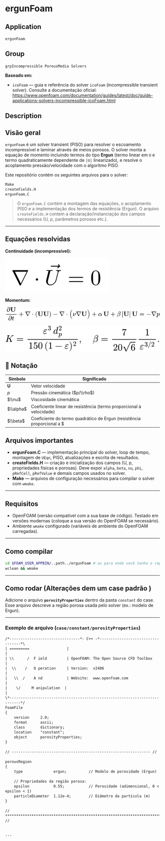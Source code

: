 # ergunFoam

## Application
`ergunFoam`

## Group
`grpIncompressible PorousMedia Solvers`

**Baseado em:**
- `icoFoam` — guia e referência do solver `icoFoam` (incompressible transient solver). Consulte a documentação oficial: https://www.openfoam.com/documentation/guides/latest/doc/guide-applications-solvers-incompressible-icoFoam.html

## Description

## Visão geral

`ergunFoam` é um solver transient (PISO) para resolver o escoamento incompressível e laminar através de meios porosos. O solver monta a equação de momento incluindo termos do tipo **Ergun** (termo linear em `U` e termo quadraticamente dependente de `|U|` linearizado), e resolve o acoplamento pressão/velocidade com o algoritmo PISO.

Este repositório contém os seguintes arquivos para o solver:

```
Make
createFields.H
ergunFoam.C
```

> O `ergunFoam.C` contém a montagem das equações, o acoplamento PISO e a implementação dos termos de resistência (Ergun). O arquivo `createFields.H` contem a declaração/instanciação dos campos necessários (U, p, parâmetros porosos etc.).

---

## Equações resolvidas

**Continuidade (incompressível):**


![Continuidade](DocsAuxiliares/CONTINUIDADE.svg)

**Momentum:**

![Continuidade](DocsAuxiliares/Ergun.svg)


![Coeficientes](DocsAuxiliares/Coeficientes.svg)


## 🔹 Notação

| Símbolo        | Significado                                                                 |
|----------------|-----------------------------------------------------------------------------|
| $\mathbf{U}$   | Vetor velocidade                                                            |
| $p$            | Pressão cinemática ($p/\\rho$)                                              |
| $\\nu$         | Viscosidade cinemática                                                      |
| $\\alpha$      | Coeficiente linear de resistência (termo proporcional à velocidade)         |
| $\\beta$       | Coeficiente do termo quadrático de Ergun (resistência proporcional a $|U|U$)|







## Arquivos importantes

- **ergunFoam.C** — implementação principal do solver, loop de tempo, montagem de `UEqn`, PISO, atualizações e escrita de resultados.
- **createFields.H** — criação e inicialização dos campos (U, p, propriedades físicas e porosas). Deve expor `alpha`, `beta`, `nu`, `phi`, `pRefCell`, `pRefValue` e demais campos usados no solver.
- **Make** — arquivos de configuração necessários para compilar o solver com `wmake`.

---

## Requisitos

- OpenFOAM (versão compatível com a sua base de código). Testado em versões modernas (coloque a sua versão do OpenFOAM se necessário).
- Ambiente `wmake` configurado (variáveis de ambiente do OpenFOAM carregadas).

---

## Como compilar

```bash
cd $FOAM_USER_APPBIN/..path../ergunFoam # ou para onde você tenha o repositório
wclean && wmake
```

---

## Como rodar (Alterações dem um case padrão )

Adicione o arquivo **`porosityProperties`** dentro da pasta `constant` do case. Esse arquivo descreve a região porosa usada pelo solver (ex.: modelo de Ergun).

---

### Exemplo de arquivo (`case/constant/porosityProperties`)
```text
/*--------------------------------*- C++ -*----------------------------------*\
| =========                 |                                                 |
| \\      /  F ield         | OpenFOAM: The Open Source CFD Toolbox           |
|  \\    /   O peration     | Version:  v2406                                 |
|   \\  /    A nd           | Website:  www.openfoam.com                      |
|    \/     M anipulation  |                                                 |
\*---------------------------------------------------------------------------*/
FoamFile
{
    version     2.0;
    format      ascii;
    class       dictionary;
    location    "constant";
    object      porosityProperties;
}

// --------------------------------------------------------------- //

porousRegion
{
    type              ergun;          // Modelo de porosidade (Ergun)

    // Propriedades da região porosa:
    epsilon           0.55;           // Porosidade (adimensional, 0 < epsilon < 1)
    particleDiameter  1.12e-4;        // Diâmetro da partícula (m)
}

// ************************************************************************* //


---


